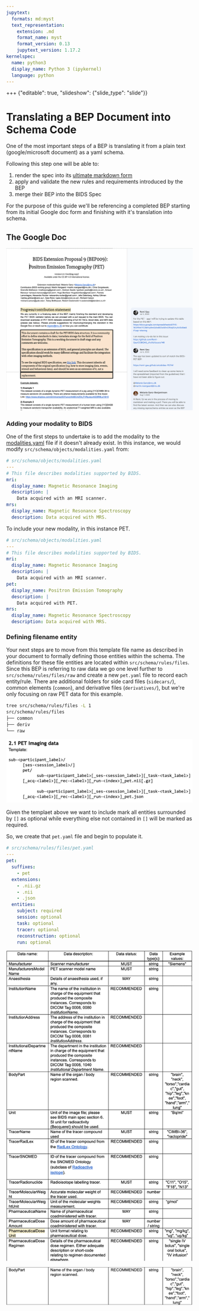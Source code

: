 ```yaml
---
jupytext:
  formats: md:myst
  text_representation:
    extension: .md
    format_name: myst
    format_version: 0.13
    jupytext_version: 1.17.2
kernelspec:
  name: python3
  display_name: Python 3 (ipykernel)
  language: python
---
```


+++ {"editable": true, "slideshow": {"slide_type": "slide"}}

# Translating a BEP Document into Schema Code

One of the most important steps of a BEP is translating it from a plain text (google/microsoft document) as
a yaml schema.

Following this step one will be able to:

1) render the spec into its [ultimate markdown form](https://bids-specification.readthedocs.io/en/stable/)
2) apply and validate the new rules and requirements introduced by the BEP
3) merge their BEP into the BIDS Spec

For the purpose of this guide we'll be referencing a completed BEP starting from its initial Google doc form
and finishing with it's translation into schema.

## The Google Doc

![Title Page of BEP 009](_static/pet_google_doc_first_page.png)

### Adding your modality to BIDS

One of the first steps to undertake is to add the modality to the [modalities.yaml](https://github.com/bids-standard/bids-specification/blob/880ab2db0570ff2038f403576f85564aa4454710/src/schema/objects/modalities.yaml) file if it doesn't already exist. In this instance, we would modify `src/schema/objects/modalities.yaml` from:

```yaml
# src/schema/objects/modalities.yaml
---
# This file describes modalities supported by BIDS.
mri:
  display_name: Magnetic Resonance Imaging
  description: |
    Data acquired with an MRI scanner.
mrs:
  display_name: Magnetic Resonance Spectroscopy
  description: Data acquired with MRS.
```

To include your new modality, in this instance PET.

```yaml
# src/schema/objects/modalities.yaml
---
# This file describes modalities supported by BIDS.
mri:
  display_name: Magnetic Resonance Imaging
  description: |
    Data acquired with an MRI scanner.
pet:
  display_name: Positron Emission Tomography
  description: |
    Data acquired with PET.
mrs:
  display_name: Magnetic Resonance Spectroscopy
  description: Data acquired with MRS.
```

### Defining filename entity

Your next steps are to move from this template file name as described in your document to formally defining those entities within the schema. The definitions for these file entities are
located within `src/schema/rules/files`. Since this BEP is referring to raw data we go one level
further to `src/schema/rules/files/raw` and create a new `pet.yaml` file to record each entity/rule. There are additional folders for side card files (`sidecars/`), common elements (`common`), and derivative files (`derivatives/`), but we're only focusing on raw PET data for
this example.

```bash
tree src/schema/rules/files -L 1
src/schema/rules/files
├── common
├── deriv
└── raw
```

![PET file entity schematic](_static/pet_file_entity_schematic.png)

Given the templaet above we want to include mark all entities surrounded by `[]` as optional while everything else not contained in `[]` will be marked as required.

So, we create that `pet.yaml` file and begin to populate it.

```yaml
# src/schema/rules/files/pet.yaml
---
pet:
  suffixes:
    - pet
  extensions:
    - .nii.gz
    - .nii
    - .json
  entities:
    subject: required
    session: optional
    task: optional
    tracer: optional
    reconstruction: optional
    run: optional
```

![PET side car table](_static/pet_side_car_table.png)

![PET file Enum object](_static/pet_enum_table_entry.png)
